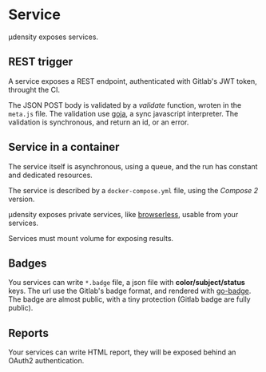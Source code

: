 # Service

µdensity exposes services.

## REST trigger

A service exposes a REST endpoint, authenticated with Gitlab's JWT token, throught the CI.

The JSON POST body is validated by a *validate* function, wroten in the `meta.js` file.
The validation use [goja](https://github.com/dop251/goja), a sync javascript interpreter.
The validation is synchronous, and return an id, or an error.

## Service in a container

The service itself is asynchronous, using a queue, and the run has constant and dedicated resources.

The service is described by a `docker-compose.yml` file, using the *Compose 2* version.

µdensity exposes private services, like [browserless](https://www.browserless.io/), usable from your services.

Services must mount volume for exposing results.

## Badges

You services can write `*.badge` file, a json file with **color/subject/status** keys.
The url use the Gitlab's badge format, and rendered with [go-badge](https://github.com/narqo/go-badge). The badge are almost public, with a tiny protection (Gitlab badge are fully public).

## Reports

Your services can write HTML report, they will be exposed behind an OAuth2 authentication.
